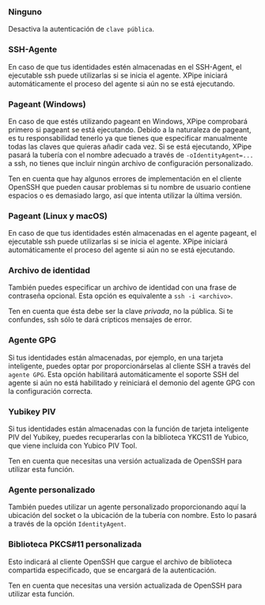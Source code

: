 ### Ninguno

Desactiva la autenticación de `clave pública`.

### SSH-Agente

En caso de que tus identidades estén almacenadas en el SSH-Agent, el ejecutable ssh puede utilizarlas si se inicia el agente.
XPipe iniciará automáticamente el proceso del agente si aún no se está ejecutando.

### Pageant (Windows)

En caso de que estés utilizando pageant en Windows, XPipe comprobará primero si pageant se está ejecutando.
Debido a la naturaleza de pageant, es tu responsabilidad tenerlo
ya que tienes que especificar manualmente todas las claves que quieras añadir cada vez.
Si se está ejecutando, XPipe pasará la tubería con el nombre adecuado a través de
`-oIdentityAgent=...` a ssh, no tienes que incluir ningún archivo de configuración personalizado.

Ten en cuenta que hay algunos errores de implementación en el cliente OpenSSH que pueden causar problemas
si tu nombre de usuario contiene espacios o es demasiado largo, así que intenta utilizar la última versión.

### Pageant (Linux y macOS)

En caso de que tus identidades estén almacenadas en el agente pageant, el ejecutable ssh puede utilizarlas si se inicia el agente.
XPipe iniciará automáticamente el proceso del agente si aún no se está ejecutando.

### Archivo de identidad

También puedes especificar un archivo de identidad con una frase de contraseña opcional.
Esta opción es equivalente a `ssh -i <archivo>`.

Ten en cuenta que ésta debe ser la clave *privada*, no la pública.
Si te confundes, ssh sólo te dará crípticos mensajes de error.

### Agente GPG

Si tus identidades están almacenadas, por ejemplo, en una tarjeta inteligente, puedes optar por proporcionárselas al cliente SSH a través del `agente GPG`.
Esta opción habilitará automáticamente el soporte SSH del agente si aún no está habilitado y reiniciará el demonio del agente GPG con la configuración correcta.

### Yubikey PIV

Si tus identidades están almacenadas con la función de tarjeta inteligente PIV del Yubikey, puedes recuperarlas
con la biblioteca YKCS11 de Yubico, que viene incluida con Yubico PIV Tool.

Ten en cuenta que necesitas una versión actualizada de OpenSSH para utilizar esta función.

### Agente personalizado

También puedes utilizar un agente personalizado proporcionando aquí la ubicación del socket o la ubicación de la tubería con nombre.
Esto lo pasará a través de la opción `IdentityAgent`.

### Biblioteca PKCS#11 personalizada

Esto indicará al cliente OpenSSH que cargue el archivo de biblioteca compartida especificado, que se encargará de la autenticación.

Ten en cuenta que necesitas una versión actualizada de OpenSSH para utilizar esta función.
